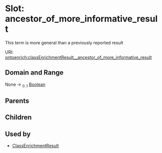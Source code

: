 
# Slot: ancestor_of_more_informative_result


This term is more general than a previously reported result

URI: [ontoenrich:classEnrichmentResult__ancestor_of_more_informative_result](https://w3id.org/oak/class-enrichment/classEnrichmentResult__ancestor_of_more_informative_result)


## Domain and Range

None &#8594;  <sub>0..1</sub> [Boolean](types/Boolean.md)

## Parents


## Children


## Used by

 * [ClassEnrichmentResult](ClassEnrichmentResult.md)
